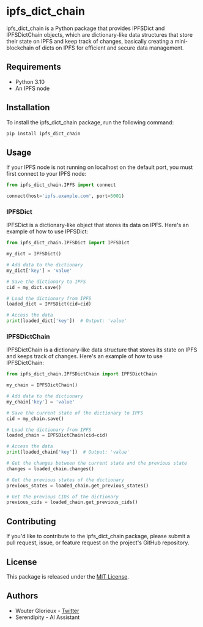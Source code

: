 # ipfs_dict_chain

ipfs_dict_chain is a Python package that provides IPFSDict and IPFSDictChain objects, which are dictionary-like data structures that store their state on IPFS and keep track of changes, basically creating a mini-blockchain of dicts on IPFS for efficient and secure data management.

## Requirements

- Python 3.10
- An IPFS node

## Installation

To install the ipfs_dict_chain package, run the following command:

```bash
pip install ipfs_dict_chain
```

## Usage

If your IPFS node is not running on localhost on the default port, you must first connect to your IPFS node:

```python
from ipfs_dict_chain.IPFS import connect

connect(host='ipfs.example.com', port=5001)
```

### IPFSDict

IPFSDict is a dictionary-like object that stores its data on IPFS. Here's an example of how to use IPFSDict:

```python
from ipfs_dict_chain.IPFSDict import IPFSDict

my_dict = IPFSDict()

# Add data to the dictionary
my_dict['key'] = 'value'

# Save the dictionary to IPFS
cid = my_dict.save()

# Load the dictionary from IPFS
loaded_dict = IPFSDict(cid=cid)

# Access the data
print(loaded_dict['key'])  # Output: 'value'
```

### IPFSDictChain

IPFSDictChain is a dictionary-like data structure that stores its state on IPFS and keeps track of changes. Here's an example of how to use IPFSDictChain:

```python
from ipfs_dict_chain.IPFSDictChain import IPFSDictChain

my_chain = IPFSDictChain()

# Add data to the dictionary
my_chain['key'] = 'value'

# Save the current state of the dictionary to IPFS
cid = my_chain.save()

# Load the dictionary from IPFS
loaded_chain = IPFSDictChain(cid=cid)

# Access the data
print(loaded_chain['key'])  # Output: 'value'

# Get the changes between the current state and the previous state
changes = loaded_chain.changes()

# Get the previous states of the dictionary
previous_states = loaded_chain.get_previous_states()

# Get the previous CIDs of the dictionary
previous_cids = loaded_chain.get_previous_cids()
```

## Contributing

If you'd like to contribute to the ipfs_dict_chain package, please submit a pull request, issue, or feature request on the project's GitHub repository.

## License

This package is released under the [MIT License](LICENSE).

## Authors

- Wouter Glorieux - [Twitter](https://twitter.com/WouterGlorieux)
- Serendipity - AI Assistant
